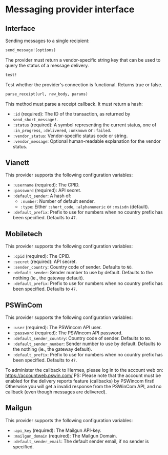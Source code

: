 Messaging provider interface
============================

Interface
---------

Sending messages to a single recipient:

```ruby
send_message!(options)
```

The provider must return a vendor-specific string key that can be used to query the status of a message delivery.

```ruby
test!
```

Test whether the provider's connection is functional. Returns true or false.

```ruby
parse_receipt(url, raw_body, params)
```

This method must parse a receipt callback. It must return a hash:

* `:id` (required): The ID of the transaction, as returned by `send_short_message!`.
* `:status` (required): A symbol representing the current status, one of `:in_progress`, `:delivered`, `:unknown` or `:failed`.
* `:vendor_status`: Vendor-specific status code or string.
* `:vendor_message`: Optional human-readable explanation for the vendor status.

Vianett
----------

This provider supports the following configuration variables:

* `:username` (required): The CPID.
* `:password` (required): API secret.
* `:default_sender`: A hash of:
   * `:number`: Number of default sender.
   * `:type`: Either `:short_code`, `:alphanumeric` or `:msisdn` (default).
* `:default_prefix`: Prefix to use for numbers when no country prefix has been specified. Defaults to `47`.

Mobiletech
----------

This provider supports the following configuration variables:

* `:cpid` (required): The CPID.
* `:secret` (required): API secret.
* `:sender_country`: Country code of sender. Defaults to `NO`.
* `:default_sender`: Sender number to use by default. Defaults to the nothing (ie., the gateway default).
* `:default_prefix`: Prefix to use for numbers when no country prefix has been specified. Defaults to `47`.

PSWinCom
--------

This provider supports the following configuration variables:

* `:user` (required): The PSWincom API user.
* `:password` (required): The PSWincom API password.
* `:default_sender_country`: Country code of sender. Defaults to `NO`.
* `:default_sender_number`: Sender number to use by default. Defaults to the nothing (ie., the gateway default).
* `:default_prefix`: Prefix to use for numbers when no country prefix has been specified. Defaults to `47`.

To administer the callback to Hermes, please log in to the account web on: https://accountweb.pswin.com/
PS: Please note that the account must be enabled for the delivery reports
feature (callbacks) by PSWincom first! Otherwise you will get a invalid
response from the PSWinCom API, and no callback (even though messages are delivered).

Mailgun
-------

This provider supports the following configuration variables:

* `:api_key` (required): The Mailgun API-key.
* `:mailgun_domain` (required): The Mailgun Domain.
* `:default_sender_email`: The default sender email, if no sender is specified.
